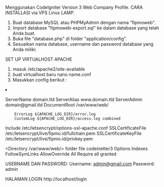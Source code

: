Menggunakan CodeIgniter Version 3 Web Company Profile.
CARA INSTALLASI via VPS Linux LAMP.
1. Buat database MySQL atau PHPMyAdmin dengan nama "fipmoweb".
2. Import database "fipmoweb-export.sql" ke dalam database yang telah Anda buat.
3. Buka file "database.php" di folder "application/config".
4. Sesuaikan nama database, username dan password database yang Anda miliki.

SET UP VIRTUALHOST APACHE
1. masuk /etc/apache2/site-available
2. buat virtualhost baru nano name.conf
3. Masukkan config berikut :
<li>
  <p>
  <IfModule mod_ssl.c>
<VirtualHost *:443>
        ServerName domain.tld
        ServerAlias www.domain.tld
        ServerAdmin domain@gmail.tld
        DocumentRoot /var/www/web/

        ErrorLog ${APACHE_LOG_DIR}/error.log
        CustomLog ${APACHE_LOG_DIR}/access.log combined

Include /etc/letsencrypt/options-ssl-apache.conf
SSLCertificateFile /etc/letsencrypt/live/fipmo.id/fullchain.pem
SSLCertificateKeyFile /etc/letsencrypt/live/fipmo.id/privkey.pem

</VirtualHost>
</IfModule>

<Directory /var/www/web/> folder file codeinetter3
    Options Indexes FollowSymLinks
    AllowOverride All
    Require all granted
</Directory>
</p>
</li
4. Restart service apache2.

USERNAME DAN PASSWORD:
Username: admin@gmail.com
Password: admin

HALAMAN LOGIN
http://localhost/login
